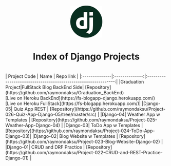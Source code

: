 <p align="center"> 
    <img src='django-logo.png' height=100>
    <h1 align="center">Index of Django Projects</h1>
</p> 
<br/>
  | Project Code | Name | Repo link                                                      |
  |:--------------|:--------------:|:--------------------------------------------------------------:|
  |Graduation Project|FullStack Blog BackEnd Side| [Repository](https://github.com/raymondaksu/Graduation_BackEnd)<br/>[Live on Heroku BackEnd](https://fs-blogapp-django.herokuapp.com/)<br/>[Live on Heroku FullStack](https://fs-blogapp.herokuapp.com/)|  
  |Django-05| Quiz App REST | [Repository](https://github.com/raymondaksu/Project-026-Quiz-App-Django-05/tree/master/src)     |                                     
  |Django-04| Weather App w Templates | [Repository](https://github.com/raymondaksu/Project-025-Weather-App-Django-04)       |                                     
  |Django-03| ToDo App w Templates | [Repository](https://github.com/raymondaksu/Project-024-ToDo-App-Django-03)|                                     
  |Django-02| Blog Website w Templates | [Repository](https://github.com/raymondaksu/Project-023-Blog-Website-Django-02)  |                                     
  |Django-01| CRUD and DRF Practice | [Repository](https://github.com/raymondaksu/Project-022-CRUD-and-REST-Practice-Django-01) |   
